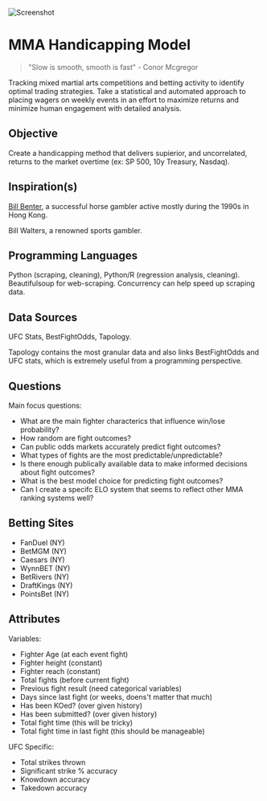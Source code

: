 ![Screenshot](https://github.com/wrcarpenter/MMA-Handicapping-Model/blob/main/Project-Image.jpg)

# MMA Handicapping Model

> "Slow is smooth, smooth is fast" - Conor Mcgregor

Tracking mixed martial arts competitions and betting activity to identify optimal trading strategies. Take a statistical and automated approach to placing wagers on weekly events in an effort to maximize returns and minimize human engagement with detailed analysis. 

## Objective

Create a handicapping method that delivers supierior, and uncorrelated, returns to the market overtime (ex: SP 500, 10y Treasury, Nasdaq). 

## Inspiration(s)

[Bill Benter](https://www.casino.org/blog/bill-benter/), a successful horse gambler active mostly during the 1990s in Hong Kong.

Bill Walters, a renowned sports gambler. 

## Programming Languages 

Python (scraping, cleaning), Python/R (regression analysis, cleaning). Beautifulsoup for web-scraping. Concurrency can help speed up scraping data.

## Data Sources

UFC Stats, BestFightOdds, Tapology.

Tapology contains the most granular data and also links BestFightOdds and UFC stats, which is extremely useful from a programming perspective. 

## Questions
Main focus questions:
* What are the main fighter characterics that influence win/lose probability?
* How random are fight outcomes?
* Can public odds markets accurately predict fight outcomes? 
* What types of fights are the most predictable/unpredictable?
* Is there enough publically available data to make informed decisions about fight outcomes?
* What is the best model choice for predicting fight outcomes?
* Can I create a specifc ELO system that seems to reflect other MMA ranking systems well? 

## Betting Sites

* FanDuel (NY)
* BetMGM  (NY)
* Caesars   (NY)
* WynnBET   (NY)
* BetRivers  (NY)  
* DraftKings (NY)
* PointsBet (NY)

## Attributes 

Variables:
* Fighter Age (at each event fight)
* Fighter height (constant)
* Fighter reach  (constant)
* Total fights   (before current fight)
* Previous fight result (need categorical variables)
* Days since last fight (or weeks, doens't matter that much)
* Has been KOed?  (over given history)
* Has been submitted? (over given history)
* Total fight time (this will be tricky)
* Total fight time in last fight (this should be manageable)

UFC Specific:
* Total strikes thrown
* Significant strike % accuracy
* Knowdown accuracy
* Takedown accuracy

